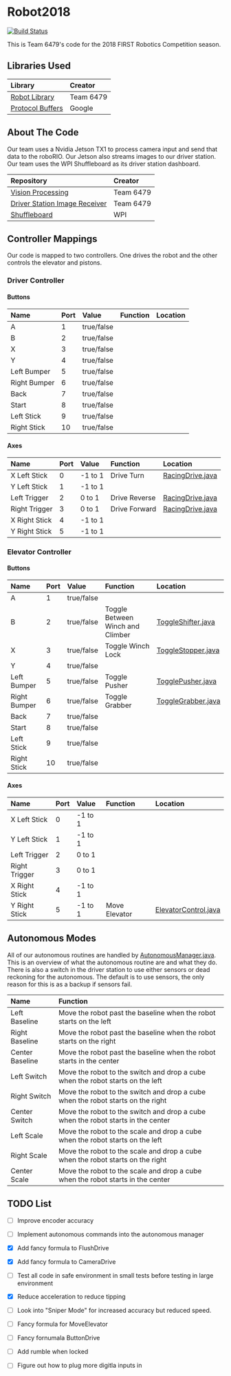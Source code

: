 # Robot2018

[![Build Status](https://travis-ci.org/Team6479/Robot2018.svg?branch=master)](https://travis-ci.org/Team6479/Robot2018)

This is Team 6479's code for the 2018 FIRST Robotics Competition season.


## Libraries Used
| Library               | Creator   |
|:--------------------- |:--------- |
| [Robot Library][1]    | Team 6479 |
| [Protocol Buffers][5] | Google    |


## About The Code
Our team uses a Nvidia Jetson TX1 to process camera input and send that data to the roboRIO. Our Jetson also streams images to our driver station. Our team uses the WPI Shuffleboard as its driver station dashboard.

| Repository                         | Creator   |
|:---------------------------------- |:--------- |
| [Vision Processing][2]             | Team 6479 |
| [Driver Station Image Receiver][3] | Team 6479 |
| [Shuffleboard][4]                  | WPI       |


## Controller Mappings
Our code is mapped to two controllers. One drives the robot and the other controls the elevator and pistons.

### Driver Controller

#### Buttons
| Name         | Port | Value      | Function | Location |
|:------------ |:---- |:---------- |:-------- |:-------- |
| A            | 1    | true/false |          |          |
| B            | 2    | true/false |          |          |
| X            | 3    | true/false |          |          |
| Y            | 4    | true/false |          |          |
| Left Bumper  | 5    | true/false |          |          |
| Right Bumper | 6    | true/false |          |          |
| Back         | 7    | true/false |          |          |
| Start        | 8    | true/false |          |          |
| Left Stick   | 9    | true/false |          |          |
| Right Stick  | 10   | true/false |          |          |

#### Axes
| Name          | Port | Value   | Function      | Location                   |
|:------------- |:---- |:------- |:------------- |:-------------------------- |
| X Left Stick  | 0    | -1 to 1 | Drive Turn    | [RacingDrive.java][6]      |
| Y Left Stick  | 1    | -1 to 1 |               |                            |
| Left Trigger  | 2    | 0 to 1  | Drive Reverse | [RacingDrive.java][6]      |
| Right Trigger | 3    | 0 to 1  | Drive Forward | [RacingDrive.java][6]      |
| X Right Stick | 4    | -1 to 1 |               |                            |
| Y Right Stick | 5    | -1 to 1 |               |                            |


### Elevator Controller

#### Buttons
| Name         | Port | Value      | Function                         | Location                 |
|:------------ |:---- |:---------- |:-------------------------------- |:------------------------ |
| A            | 1    | true/false |                                  |                          |
| B            | 2    | true/false | Toggle Between Winch and Climber | [ToggleShifter.java][11] |
| X            | 3    | true/false | Toggle Winch Lock                | [ToggleStopper.java][12] |
| Y            | 4    | true/false |                                  |                          |
| Left Bumper  | 5    | true/false | Toggle Pusher                    | [TogglePusher.java][7]   |
| Right Bumper | 6    | true/false | Toggle Grabber                   | [ToggleGrabber.java][8]  |
| Back         | 7    | true/false |                                  |                          |
| Start        | 8    | true/false |                                  |                          |
| Left Stick   | 9    | true/false |                                  |                          |
| Right Stick  | 10   | true/false |                                  |                          |

#### Axes
| Name          | Port | Value   | Function      | Location                   |
|:------------- |:---- |:------- |:------------- |:-------------------------- |
| X Left Stick  | 0    | -1 to 1 |               |                            |
| Y Left Stick  | 1    | -1 to 1 |               |                            |
| Left Trigger  | 2    | 0 to 1  |               |                            |
| Right Trigger | 3    | 0 to 1  |               |                            |
| X Right Stick | 4    | -1 to 1 |               |                            |
| Y Right Stick | 5    | -1 to 1 | Move Elevator | [ElevatorControl.java][10] |


## Autonomous Modes
All of our autonomous routines are handled by [AutonomousManager.java][9]. This is an overview of what the autonomous routine are and what they do. There is also a switch in the driver station to use either sensors or dead reckoning for the autonomous. The default is to use sensors, the only reason for this is as a backup if sensors fail.

| Name            | Function                                                                         |
|:--------------- |:-------------------------------------------------------------------------------- |
| Left Baseline   | Move the robot past the baseline when the robot starts on the left               |
| Right Baseline  | Move the robot past the baseline when the robot starts on the right              |
| Center Baseline | Move the robot past the baseline when the robot starts in the center             |
| Left Switch     | Move the robot to the switch and drop a cube when the robot starts on the left   |
| Right Switch    | Move the robot to the switch and drop a cube when the robot starts on the right  |
| Center Switch   | Move the robot to the switch and drop a cube when the robot starts in the center |
| Left Scale      | Move the robot to the scale and drop a cube when the robot starts on the left    |
| Right Scale     | Move the robot to the scale and drop a cube when the robot starts on the right   |
| Center Scale    | Move the robot to the scale and drop a cube when the robot starts in the center  |


## TODO List
- [ ] Improve encoder accuracy
- [ ] Implement autonomous commands into the autonomous manager
- [x] Add fancy formula to FlushDrive
- [x] Add fancy formula to CameraDrive
- [ ] Test all code in safe environment in small tests before testing in large environment
- [x] Reduce acceleration to reduce tipping
- [ ] Look into "Sniper Mode" for increased accuracy but reduced speed.
- [ ] Fancy formula for MoveElevator
- [ ] Fancy fornumala ButtonDrive
- [ ] Add rumble when locked
- [ ] Figure out how to plug more digitla inputs in



[1]: https://github.com/Team6479/RobotLibrary
[2]: https://github.com/Team6479/Vision2018
[3]: https://github.com/Team6479/JetsonStream
[4]: https://github.com/wpilibsuite/shuffleboard
[5]: https://developers.google.com/protocol-buffers/
[6]: ./src/main/java/org/usfirst/frc/team6479/robot/commands/teleop/RacingDrive.java
[7]: ./src/main/java/org/usfirst/frc/team6479/robot/commands/teleop/TogglePusher.java
[8]: ./src/main/java/org/usfirst/frc/team6479/robot/commands/teleop/ToggleGrabber.java
[9]: ./src/main/java/org/usfirst/frc/team6479/robot/autonomous/manager/AutonomousManager.java
[10]: ./src/main/java/org/usfirst/frc/team6479/robot/commands/teleop/ElevatorControl.java
[11]: ./src/main/java/org/usfirst/frc/team6479/robot/commands/teleop/ToggleShifter.java
[12]: ./src/main/java/org/usfirst/frc/team6479/robot/commands/teleop/ToggleStopper.java
